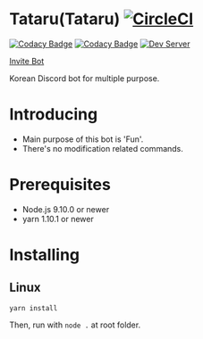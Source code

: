 # Tataru(Tataru) [![CircleCI](https://circleci.com/gh/WoodNeck/tataru-js/tree/devel.svg?style=svg)](https://circleci.com/gh/WoodNeck/tataru-js/tree/devel)
[![Codacy Badge](https://api.codacy.com/project/badge/Grade/740678f4912c4afab3dd179240ffddc4)](https://www.codacy.com/app/WoodNeck/tataru-js?utm_source=github.com&amp;utm_medium=referral&amp;utm_content=WoodNeck/tataru-js&amp;utm_campaign=Badge_Grade)
[![Codacy Badge](https://api.codacy.com/project/badge/Coverage/740678f4912c4afab3dd179240ffddc4)](https://www.codacy.com/app/WoodNeck/tataru-js?utm_source=github.com&amp;utm_medium=referral&amp;utm_content=WoodNeck/tataru-js&amp;utm_campaign=Badge_Coverage)
[![Dev Server](https://discordapp.com/api/guilds/498712729381634058/widget.png)](https://discord.gg/d8r6tDz)

[Invite Bot](https://discordapp.com/oauth2/authorize?client_id=357073005819723777&scope=bot&permissions=-1)


Korean Discord bot for multiple purpose.

# Introducing

- Main purpose of this bot is 'Fun'.
- There's no modification related commands.

# Prerequisites
- Node.js 9.10.0 or newer
- yarn 1.10.1 or newer

# Installing
## Linux
```
yarn install
```
Then, run with `node .` at root folder.
